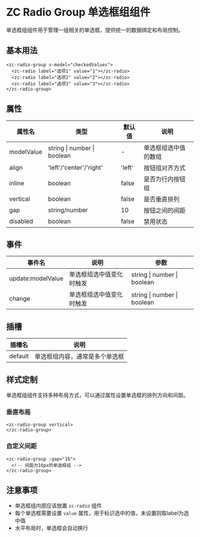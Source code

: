 # ZC Radio Group 单选框组组件

单选框组组件用于管理一组相关的单选框，提供统一的数据绑定和布局控制。

## 基本用法

```vue
<zc-radio-group v-model="checkedValues">
  <zc-radio label="选项1" value="1"></zc-radio>
  <zc-radio label="选项2" value="2"></zc-radio>
  <zc-radio label="选项3" value="3"></zc-radio>
</zc-radio-group>
```

## 属性

| 属性名 | 类型 | 默认值 | 说明 |
|-------|------|-------|------|
| modelValue | string \| number \| boolean | - | 单选框组选中值的数组 |
| align | 'left'/'center'/'right' | 'left' | 按钮组对齐方式 |
| inline | boolean | false | 是否为行内按钮组 |
| vertical | boolean | false | 是否垂直排列 |
| gap | string/number | 10 | 按钮之间的间距 |
| disabled | boolean | false | 禁用状态 |

## 事件

| 事件名 | 说明 | 参数 |
|-------|------|------|
| update:modelValue | 单选框组选中值变化时触发 | string \| number \| boolean |
| change | 单选框组选中值变化时触发 | string \| number \| boolean |

## 插槽

| 插槽名 | 说明 |
|-------|------|
| default | 单选框组内容，通常是多个单选框 |

## 样式定制

单选框组组件支持多种布局方式，可以通过属性设置单选框的排列方向和间距。

### 垂直布局

```vue
<zc-radio-group vertical>
</zc-radio-group>
```

### 自定义间距

```vue
<zc-radio-group :gap="16">
  <!-- 间距为16px的单选框组 -->
</zc-radio-group>
```

## 注意事项

- 单选框组内部应该放置 `zc-radio` 组件
- 每个单选框需要设置 `value` 属性，用于标识选中的值，未设置则取label为选中值
- 水平布局时，单选框会自动换行
